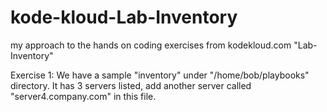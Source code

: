 # kode-kloud-Lab-Inventory
my approach to the hands on coding exercises from kodekloud.com "Lab-Inventory"

Exercise 1: We have a sample "inventory" under "/home/bob/playbooks" directory. It has 3 servers listed, add another server called "server4.company.com" in this file. 
